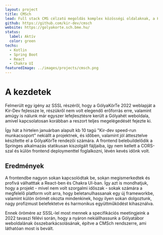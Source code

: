 ```yaml
---
layout: project
title: CMSch
lead: Full stack CMS célzatú megoldás komplex közösségi oldalaknak, a Ház eseményeire optimalizálva
github: https://github.com/kir-dev/cmsch
website: https://golyakorte.sch.bme.hu/
status:
  label: Aktív
  color: green
techs:
  - Kotlin
  - Spring Boot
  - React
  - Chakra UI
featuredImage: ../images/projects/cmsch.png
---
```


# A kezdetek

Felmerült egy igény az SSSL részéről, hogy a GólyaKörTe 2022 weblapját a Kir-Dev fejlessze le, részükről nem volt elegendő erőforrás erre, valamint amúgy is nálunk már egyszer lefejlesztésre került a Gólyahét weboldala, amivel kapcsolatosan korábban a reszort teljes megelégedését fejezte ki.

Így hát a hirtelen januárban alapult kb 10 tagú "Kir-dev speed-run munkacsoport" nekiállt a projektnek, és időben, valamint jól áttesztelve készítette el a GólyaKörTe rendezői számára. A frontend belebuildelődik a Springes alkalmazás statikusan kiszolgált fájljaiba, így nem kellett a CORS-szal és külön frontend deploymenttel foglalkozni, lévén kevés időnk volt.

## Eredmények

A frontendbe nagyon sokan kapcsolódtak be, sokan megismerkedtek és profivá válhatttak a React-ben és Chakra UI-ban. Így azt is mondhatjuk, hogy a projekt - mivel nem volt szorgalmi időszak - sokak számára a megfelelő platform volt arra, hogy beletanulhassanak egy új frameworkbe, valamint külön örömét okozta mindenkinek, hogy ilyen sokan dolgoztunk, nagy profizmust belefektetve és harmonikus együttműködést kihasználva.

Ennek örömére az SSSL-lel most mennek a specifikációs meetingjeink a 2022 tavaszi félévi során, hogy a nyáron nekiállhassunk a Gólyatábor weboldalának összebarkácsolásának, építve a CMSch rendszerre, ami láthatóan most is bevált.
